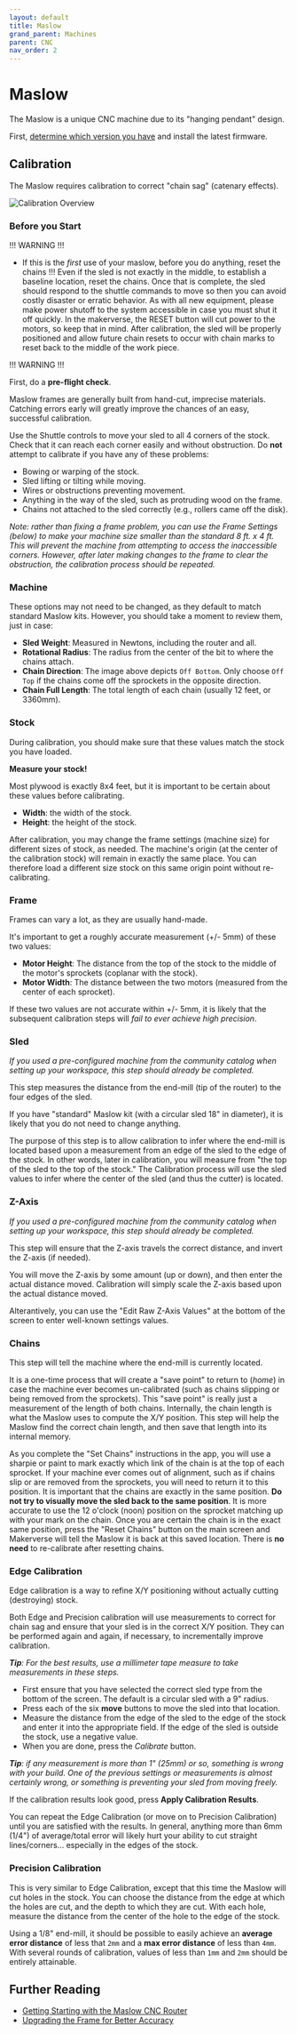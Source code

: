 ```yaml
---
layout: default
title: Maslow
grand_parent: Machines
parent: CNC
nav_order: 2
---
```


# Maslow

The Maslow is a unique CNC machine due to its "hanging pendant" design.

First, [determine which version you have](/machines/cnc/) and install the latest firmware.

## Calibration

The Maslow requires calibration to correct "chain sag" (catenary effects).

![Calibration Overview](/assets/machines/maslow/calibration_overview.png)

### Before you Start

!!! WARNING !!!

- If this is the *first* use of your maslow, before you do anything, reset the chains !!!  Even if the sled is not exactly in the middle, to establish a baseline location, reset the chains.  Once that is complete, the sled should respond to the shuttle commands to move so then you can avoid costly disaster or erratic behavior.  As with all new equipment, please make power shutoff to the system accessible in case you must shut it off quickly.  In the makerverse, the RESET button will cut power to the motors, so keep that in mind.  After calibration, the sled will be properly positioned and allow future chain resets to occur with chain marks to reset back to the middle of the work piece.

!!! WARNING !!!

First, do a **pre-flight check**.

Maslow frames are generally built from hand-cut, imprecise materials. Catching errors early will greatly improve the chances of an easy, successful calibration.

Use the Shuttle controls to move your sled to all 4 corners of the stock. Check that it can reach each corner easily and without obstruction. Do **not** attempt to calibrate if you have any of these problems:

- Bowing or warping of the stock.
- Sled lifting or tilting while moving.
- Wires or obstructions preventing movement.
- Anything in the way of the sled, such as protruding wood on the frame.
- Chains not attached to the sled correctly (e.g., rollers came off the disk).

_Note: rather than fixing a frame problem, you can use the Frame Settings (below) to make your machine size smaller than the standard 8 ft. x 4 ft. This will prevent the machine from attempting to access the inaccessible corners. However, after later making changes to the frame to clear the obstruction, the calibration process should be repeated._

### Machine

These options may not need to be changed, as they default to match standard Maslow kits. However, you should take a moment to review them, just in case:

- **Sled Weight**: Measured in Newtons, including the router and all.
- **Rotational Radius**: The radius from the center of the bit to where the chains attach.
- **Chain Direction**: The image above depicts `Off Bottom`. Only choose `Off Top` if the chains come off the sprockets in the opposite direction.
- **Chain Full Length**: The total length of each chain (usually 12 feet, or 3360mm).

### Stock

During calibration, you should make sure that these values match the stock you have loaded.

**Measure your stock!**

Most plywood is exactly 8x4 feet, but it is important to be certain about these values before calibrating.

- **Width**: the width of the stock.
- **Height**: the height of the stock.

After calibration, you may change the frame settings (machine size) for different sizes of stock, as needed. The machine's origin (at the center of the calibration stock) will remain in exactly the same place. You can therefore load a different size stock on this same origin point without re-calibrating.

### Frame

Frames can vary a lot, as they are usually hand-made.

It's important to get a roughly accurate measurement (+/- 5mm) of these two values:

- **Motor Height**: The distance from the top of the stock to the middle of the motor's sprockets (coplanar with the stock).
- **Motor Width**: The distance between the two motors (measured from the center of each sprocket).

If these two values are not accurate within +/- 5mm, it is likely that the subsequent calibration steps will _fail to ever achieve high precision_.

### Sled

_If you used a pre-configured machine from the community catalog when setting up your workspace, this step should already be completed._

This step measures the distance from the end-mill (tip of the router) to the four edges of the sled.

If you have "standard" Maslow kit (with a circular sled 18" in diameter), it is likely that you do not need to change anything.

The purpose of this step is to allow calibration to infer where the end-mill is located based upon a measurement from an edge of the sled to the edge of the stock. In other words, later in calibration, you will measure from "the top of the sled to the top of the stock." The Calibration process will use the sled values to infer where the center of the sled (and thus the cutter) is located.

### Z-Axis

_If you used a pre-configured machine from the community catalog when setting up your workspace, this step should already be completed._

This step will ensure that the Z-axis travels the correct distance, and invert the Z-axis (if needed).

You will move the Z-axis by some amount (up or down), and then enter the actual distance moved. Calibration will simply scale the Z-axis based upon the actual distance moved.

Alterantively, you can use the "Edit Raw Z-Axis Values" at the bottom of the screen to enter well-known settings values.

### Chains

This step will tell the machine where the end-mill is currently located.

It is a one-time process that will create a "save point" to return to (_home_) in case the machine ever becomes un-calibrated (such as chains slipping or being removed from the sprockets). This "save point" is really just a measurement of the length of both chains. Internally, the chain length is what the Maslow uses to compute the X/Y position. This step will help the Maslow find the correct chain length, and then save that length into its internal memory.

As you complete the "Set Chains" instructions in the app, you will use a sharpie or paint to mark exactly which link of the chain is at the top of each sprocket. If your machine ever comes out of alignment, such as if chains slip or are removed from the sprockets, you will need to return it to this position. It is important that the chains are exactly in the same position. **Do not try to visually move the sled back to the same position**. It is more accurate to use the 12 o'clock (noon) position on the sprocket matching up with your mark on the chain. Once you are certain the chain is in the exact same position, press the "Reset Chains" button on the main screen and Makerverse will tell the Maslow it is back at this saved location. There is **no need** to re-calibrate after resetting chains.

### Edge Calibration

Edge calibration is a way to refine X/Y positioning without actually cutting (destroying) stock.

Both Edge and Precision calibration will use measurements to correct for chain sag and ensure that your sled is in the correct X/Y position. They can be performed again and again, if necessary, to incrementally improve calibration.

_**Tip**: For the best results, use a millimeter tape measure to take measurements in these steps._

- First ensure that you have selected the correct sled type from the bottom of the screen. The default is a circular sled with a 9" radius.
- Press each of the six **move** buttons to move the sled into that location.
- Measure the distance from the edge of the sled to the edge of the stock and enter it into the appropriate field. If the edge of the sled is outside the stock, use a negative value.
- When you are done, press the _Calibrate_ button.

_**Tip**: if any measurement is more than 1" (25mm) or so, something is wrong with your build. One of the previous settings or measurements is almost certainly wrong, or something is preventing your sled from moving freely._

If the calibration results look good, press **Apply Calibration Results**.

You can repeat the Edge Calibration (or move on to Precision Calibration) until you are satisfied with the results. In general, anything more than 6mm (1/4") of average/total error will likely hurt your ability to cut straight lines/corners... especially in the edges of the stock.

### Precision Calibration

This is very similar to Edge Calibration, except that this time the Maslow will cut holes in the stock. You can choose the distance from the edge at which the holes are cut, and the depth to which they are cut. With each hole, measure the distance from the center of the hole to the edge of the stock.

Using a 1/8" end-mill, it should be possible to easily achieve an **average error distance** of less that `2mm` and a **max error distance** of less than `4mm`. With several rounds of calibration, values of less than `1mm` and `2mm` should be entirely attainable.

## Further Reading

- [Getting Starting with the Maslow CNC Router](https://www.technicallywizardry.com/maslow-cnc-router-simplified-guide/)
- [Upgrading the Frame for Better Accuracy](https://www.technicallywizardry.com/upgrade-maslow-cnc-frame-plans/)

